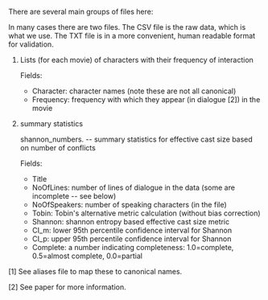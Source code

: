 There are several main groups of files here:

In many cases there are two files. The CSV file is the raw data, which
is what we use. The TXT file is in a more convenient, human readable
format for validation. 

1. Lists (for each movie) of characters with their frequency of interaction
      
   Fields:
   + Character: character names (note these are not all canonical)
   + Frequency: frequency with which they appear (in dialogue [2]) in the movie

2. summary statistics 

   shannon_numbers.<suffix> -- summary statistics for effective cast
                               size based on number of conflicts

   Fields:
   + Title
   + NoOfLines: number of lines of dialogue in the data (some are incomplete -- see below)
   + NoOfSpeakers: number of speaking characters (in the file)
   + Tobin: Tobin's alternative metric calculation (without bias correction)
   + Shannon: shannon entropy based effective cast size metric
   + CI_m: lower 95th percentile confidence interval for Shannon
   + CI_p: upper 95th percentile confidence interval for Shannon
   + Complete: a number indicating completeness: 1.0=complete, 0.5=almost complete, 0.0=partial


[1] See aliases file to map these to canonical names.

[2] See paper for more information.
